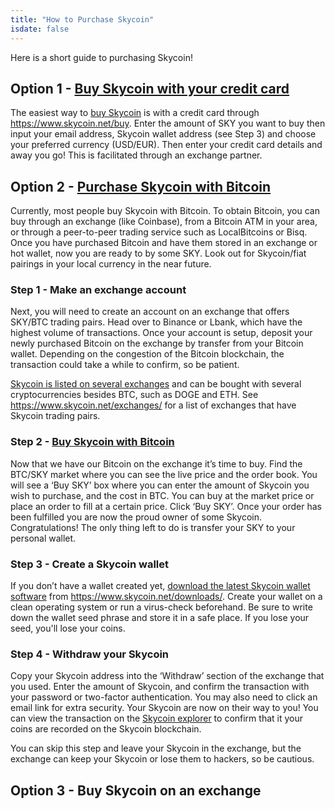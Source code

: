 ```yaml
---
title: "How to Purchase Skycoin"
isdate: false
---
```


Here is a short guide to purchasing Skycoin!

## Option 1 - [Buy Skycoin with your credit card](https://www.skycoin.net/buy-fiat/)

The easiest way to [buy Skycoin](https://www.skycoin.net/buy) is with a credit card through https://www.skycoin.net/buy.
Enter the amount of SKY you want to buy then input your email address,
Skycoin wallet address (see Step 3) and choose your preferred currency (USD/EUR).
Then enter your credit card details and away you go!
This is facilitated through an exchange partner.

## Option 2 - [Purchase Skycoin with Bitcoin](https://exchange.skycoin.net)

Currently, most people buy Skycoin with Bitcoin. To obtain Bitcoin,
you can buy through an exchange (like Coinbase), from a Bitcoin ATM in your area,
or through a peer-to-peer trading service such as LocalBitcoins or Bisq.
Once you have purchased Bitcoin and have them stored in an exchange or hot wallet,
now you are ready to by some SKY. Look out for Skycoin/fiat pairings in your
local currency in the near future.

### Step 1 - Make an exchange account

Next, you will need to create an account on an exchange that offers SKY/BTC
trading pairs. Head over to Binance or Lbank, which have the highest volume of
transactions. Once your account is setup, deposit your newly purchased Bitcoin
on the exchange by transfer from your Bitcoin wallet. Depending on the congestion
of the Bitcoin blockchain, the transaction could take a while to confirm, so be patient.

[Skycoin is listed on several exchanges](https://www.skycoin.net/exchanges/)
and can be bought with several cryptocurrencies besides BTC, such as DOGE and ETH.
See https://www.skycoin.net/exchanges/ for a list of exchanges that have Skycoin trading pairs.

### Step 2 - [Buy Skycoin with Bitcoin](https://exchange.skycoin.net)

Now that we have our Bitcoin on the exchange it’s time to buy.
Find the BTC/SKY market where you can see the live price and the order book.
You will see a ‘Buy SKY’ box where you can enter the amount of Skycoin you
wish to purchase, and the cost in BTC. You can buy at the market price or place
an order to fill at a certain price. Click ‘Buy SKY’. Once your order has been
fulfilled you are now the proud owner of some Skycoin. Congratulations!
The only thing left to do is transfer your SKY to your personal wallet.

### Step 3 - Create a Skycoin wallet

If you don’t have a wallet created yet, [download the latest Skycoin wallet software](https://www.skycoin.net/downloads/)
from https://www.skycoin.net/downloads/. Create your wallet
on a clean operating system or run a virus-check beforehand. Be sure to write
down the wallet seed phrase and store it in a safe place.  If you lose your seed,
you'll lose your coins.

### Step 4 - Withdraw your Skycoin

Copy your Skycoin address into the ‘Withdraw’ section of the exchange
that you used. Enter the amount of Skycoin, and confirm the transaction with
your password or two-factor authentication. You may also need to click an
email link for extra security. Your Skycoin are now on their way to you!
You can view the transaction on the [Skycoin explorer](https://explorer.skycoin.net)
to confirm that it your coins are recorded on the Skycoin blockchain.

You can skip this step and leave your Skycoin in the exchange,
but the exchange can keep your Skycoin or lose them to hackers, so be cautious.

## Option 3 - Buy Skycoin on an exchange

